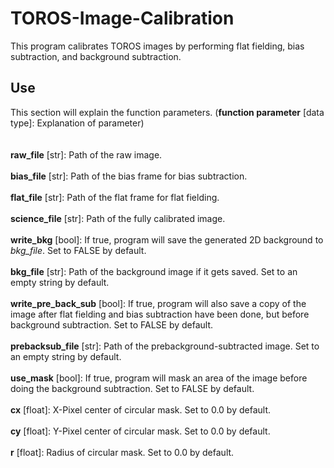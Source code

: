 # TOROS-Image-Calibration
This program calibrates TOROS images by performing flat fielding, bias subtraction, and background subtraction.

## Use
This section will explain the function parameters. (**function parameter** [data type]: Explanation of parameter)
\
\
\
**raw_file** [str]: Path of the raw image.
\
\
**bias_file** [str]: Path of the bias frame for bias subtraction.
\
\
**flat_file** [str]: Path of the flat frame for flat fielding.
\
\
**science_file** [str]: Path of the fully calibrated image.
\
\
**write_bkg** [bool]: If true, program will save the generated 2D background to *bkg_file*. Set to FALSE by default.
\
\
**bkg_file** [str]: Path of the background image if it gets saved. Set to an empty string by default.
\
\
**write_pre_back_sub** [bool]: If true, program will also save a copy of the image after flat fielding and bias subtraction have been done, but before background subtraction. Set to FALSE by default.
\
\
**prebacksub_file** [str]: Path of the prebackground-subtracted image. Set to an empty string by default.
\
\
**use_mask** [bool]: If true, program will mask an area of the image before doing the background subtraction. Set to FALSE by default.
\
\
**cx** [float]: X-Pixel center of circular mask. Set to 0.0 by default.
\
\
**cy** [float]: Y-Pixel center of circular mask. Set to 0.0 by default.
\
\
**r** [float]: Radius of circular mask. Set to 0.0 by default.
